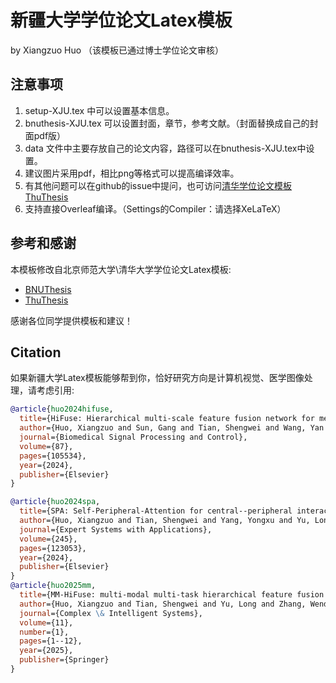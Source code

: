 # 新疆大学学位论文Latex模板
by Xiangzuo Huo  （该模板已通过博士学位论文审核）

## 注意事项
1. setup-XJU.tex 中可以设置基本信息。
2. bnuthesis-XJU.tex 可以设置封面，章节，参考文献。（封面替换成自己的封面pdf版）
3. data 文件中主要存放自己的论文内容，路径可以在bnuthesis-XJU.tex中设置。
4. 建议图片采用pdf，相比png等格式可以提高编译效率。
5. 有其他问题可以在github的issue中提问，也可访问[清华学位论文模板ThuThesis](https://github.com/tuna/thuthesis)
6. 支持直接Overleaf编译。（Settings的Compiler：请选择XeLaTeX）


## 参考和感谢
本模板修改自北京师范大学\清华大学学位论文Latex模板:  
* [BNUThesis](https://www.overleaf.com/latex/templates/bei-jing-shi-fan-da-xue-xue-wei-lun-wen-latexmo-ban/nzhtqsmqdygg)  
* [ThuThesis](https://github.com/tuna/thuthesis)
  
感谢各位同学提供模板和建议！

## Citation
如果新疆大学Latex模板能够帮到你，恰好研究方向是计算机视觉、医学图像处理，请考虑引用:

```bibtex
@article{huo2024hifuse,
  title={HiFuse: Hierarchical multi-scale feature fusion network for medical image classification},
  author={Huo, Xiangzuo and Sun, Gang and Tian, Shengwei and Wang, Yan and Yu, Long and Long, Jun and Zhang, Wendong and Li, Aolun},
  journal={Biomedical Signal Processing and Control},
  volume={87},
  pages={105534},
  year={2024},
  publisher={Elsevier}
}
```
```bibtex
@article{huo2024spa,
  title={SPA: Self-Peripheral-Attention for central--peripheral interactions in endoscopic image classification and segmentation},
  author={Huo, Xiangzuo and Tian, Shengwei and Yang, Yongxu and Yu, Long and Zhang, Wendong and Li, Aolun},
  journal={Expert Systems with Applications},
  volume={245},
  pages={123053},
  year={2024},
  publisher={Elsevier}
}
@article{huo2025mm,
  title={MM-HiFuse: multi-modal multi-task hierarchical feature fusion for esophagus cancer staging and differentiation classification},
  author={Huo, Xiangzuo and Tian, Shengwei and Yu, Long and Zhang, Wendong and Li, Aolun and Yang, Qimeng and Song, Jinmiao},
  journal={Complex \& Intelligent Systems},
  volume={11},
  number={1},
  pages={1--12},
  year={2025},
  publisher={Springer}
}
```
